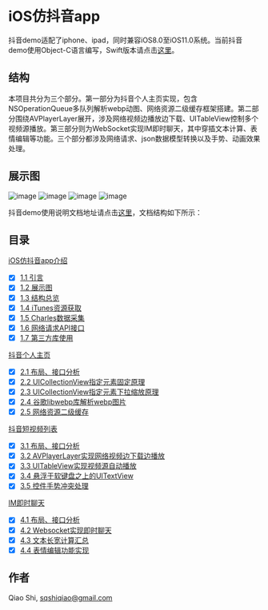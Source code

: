 # iOS仿抖音app 

抖音demo适配了iphone、ipad，同时兼容iOS8.0至iOS11.0系统。当前抖音demo使用Object-C语言编写，Swift版本请点击[这里](https://github.com/sshiqiao/douyin-ios-swift)。

## 结构

本项目共分为三个部分。第一部分为抖音个人主页实现，包含NSOperationQueue多队列解析webp动图、网络资源二级缓存框架搭建。第二部分围绕AVPlayerLayer展开，涉及网络视频边播放边下载、UITableView控制多个视频源播放。第三部分则为WebSocket实现IM即时聊天，其中穿插文本计算、表情编辑等功能。三个部分都涉及网络请求、json数据模型转换以及手势、动画效果处理。

## 展示图

![image](https://sshiqiao.github.io/assets/demo1.gif)
![image](https://sshiqiao.github.io/assets/demo2.gif)
![image](https://sshiqiao.github.io/assets/demo3.gif)
![image](https://sshiqiao.github.io/assets/demo5.gif)

抖音demo使用说明文档地址请点击[这里](https://sshiqiao.github.io/document/douyin-objectc.html)，文档结构如下所示：

## 目录

[iOS仿抖音app介绍](https://sshiqiao.github.io/document/douyin-objectc.html#1)
- [x] [1.1 引言](https://sshiqiao.github.io/document/douyin-objectc.html#1.1)
- [x] [1.2 展示图](https://sshiqiao.github.io/document/douyin-objectc.html#1.2)
- [x] [1.3 结构总览](https://sshiqiao.github.io/document/douyin-objectc.html#1.3)
- [x] [1.4 iTunes资源获取](https://sshiqiao.github.io/document/douyin-objectc.html#1.4)
- [x] [1.5 Charles数据采集](https://sshiqiao.github.io/document/douyin-objectc.html#1.5)
- [x] [1.6 网络请求API接口](https://sshiqiao.github.io/document/douyin-objectc.html#1.6)
- [x] [1.7 第三方库使用](https://sshiqiao.github.io/document/douyin-objectc.html#1.7)

[抖音个人主页](https://sshiqiao.github.io/document/douyin-objectc.html#2)
- [x] [2.1 布局、接口分析](https://sshiqiao.github.io/document/douyin-objectc.html#2.1)
- [x] [2.2 UICollectionView指定元素固定原理](https://sshiqiao.github.io/document/douyin-objectc.html#2.2)
- [x] [2.3 UICollectionView指定元素下拉缩放原理](https://sshiqiao.github.io/document/douyin-objectc.html#2.3)
- [x] [2.4 谷歌libwebp库解析webp图片](https://sshiqiao.github.io/document/douyin-objectc.html#2.4)
- [x] [2.5 网络资源二级缓存](https://sshiqiao.github.io/document/douyin-objectc.html#2.5)

[抖音短视频列表](https://sshiqiao.github.io/document/douyin-objectc.html#3)
- [x] [3.1 布局、接口分析](https://sshiqiao.github.io/document/douyin-objectc.html#3.1)
- [x] [3.2 AVPlayerLayer实现网络视频边下载边播放](https://sshiqiao.github.io/document/douyin-objectc.html#3.2)
- [x] [3.3 UITableView实现视频源自动播放](https://sshiqiao.github.io/document/douyin-objectc.html#3.3)
- [x] [3.4 悬浮于软键盘之上的UITextView](https://sshiqiao.github.io/document/douyin-objectc.html#3.4)
- [x] [3.5 控件手势冲突处理](https://sshiqiao.github.io/document/douyin-objectc.html#3.5)

[IM即时聊天](https://sshiqiao.github.io/document/douyin-objectc.html#4)
- [x] [4.1 布局、接口分析](https://sshiqiao.github.io/document/douyin-objectc.html#4.1)
- [x] [4.2 Websocket实现即时聊天](https://sshiqiao.github.io/document/douyin-objectc.html#4.2)
- [x] [4.3 文本长宽计算汇总](https://sshiqiao.github.io/document/douyin-objectc.html#4.3)
- [x] [4.4 表情编辑功能实现](https://sshiqiao.github.io/document/douyin-objectc.html#4.4)

## 作者

Qiao Shi, [sqshiqiao@gmail.com](sqshiqiao@gmail.com)  
